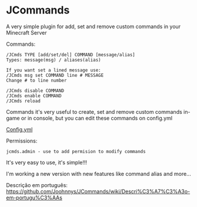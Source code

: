 # JCommands
A very simple plugin for add, set and remove custom commands in your Minecraft Server


Commands:
```
/JCmds TYPE [add/set/del] COMMAND [message/alias]
Types: message(msg) / aliases(alias)

If you want set a lined message use:
/JCmds msg set COMMAND line # MESSAGE
Change # to line number

/JCmds disable COMMAND
/JCmds enable COMMAND
/JCmds reload
```

Commands it's very useful to create, set and remove custom commands in-game or in console,
but you can edit these commands on config.yml

[Config.yml](src/config.yml)
 
 
Permissions:
```
jcmds.admin - use to add permision to modify commands
```


It's very easy to use, it's simple!!!
  
I'm working a new version with new features like command alias and more...
  
Descrição em português:
https://github.com/Joohnnys/JCommands/wiki/Descri%C3%A7%C3%A3o-em-portugu%C3%AAs
